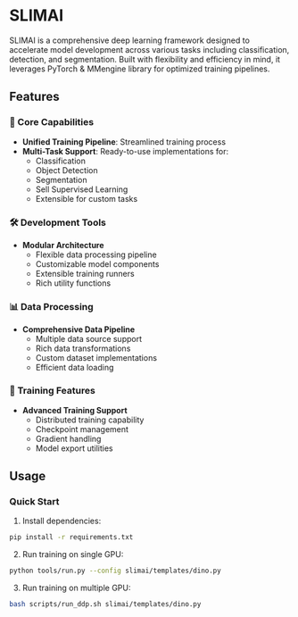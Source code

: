 # SLIMAI

SLIMAI is a comprehensive deep learning framework designed to accelerate model development across various tasks including classification, detection, and segmentation. Built with flexibility and efficiency in mind, it leverages PyTorch & MMengine library for optimized training pipelines.

## Features

### 🚀 Core Capabilities
- **Unified Training Pipeline**: Streamlined training process
- **Multi-Task Support**: Ready-to-use implementations for:
  - Classification
  - Object Detection
  - Segmentation
  - Sell Supervised Learning
  - Extensible for custom tasks

### 🛠 Development Tools
- **Modular Architecture**
  - Flexible data processing pipeline
  - Customizable model components
  - Extensible training runners
  - Rich utility functions

### 📊 Data Processing
- **Comprehensive Data Pipeline**
  - Multiple data source support
  - Rich data transformations
  - Custom dataset implementations
  - Efficient data loading

### 🔧 Training Features
- **Advanced Training Support**
  - Distributed training capability
  - Checkpoint management
  - Gradient handling
  - Model export utilities

## Usage

### Quick Start

1. Install dependencies:
```bash
pip install -r requirements.txt
```

2. Run training on single GPU:
```bash
python tools/run.py --config slimai/templates/dino.py
```

3. Run training on multiple GPU:
```bash
bash scripts/run_ddp.sh slimai/templates/dino.py
```
